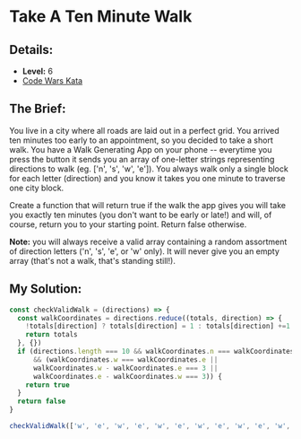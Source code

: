 # Take A Ten Minute Walk

## Details:
* <b>Level:</b> 6
* [Code Wars Kata](https://www.codewars.com/kata/54da539698b8a2ad76000228/javascript)

## The Brief:
You live in a city where all roads are laid out in a perfect grid. You arrived ten minutes too early to an appointment, so you decided to take a short walk. You have a Walk Generating App on your phone -- everytime you press the button it sends you an array of one-letter strings representing directions to walk (eg. ['n', 's', 'w', 'e']). You always walk only a single block for each letter (direction) and you know it takes you one minute to traverse one city block.

Create a function that will return true if the walk the app gives you will take you exactly ten minutes (you don't want to be early or late!) and will, of course, return you to your starting point. Return false otherwise.

<b>Note:</b> you will always receive a valid array containing a random assortment of direction letters ('n', 's', 'e', or 'w' only). It will never give you an empty array (that's not a walk, that's standing still!).

## My Solution:
```javascript
const checkValidWalk = (directions) => {
  const walkCoordinates = directions.reduce((totals, direction) => {
    !totals[direction] ? totals[direction] = 1 : totals[direction] +=1
    return totals
  }, {})
  if (directions.length === 10 && walkCoordinates.n === walkCoordinates.s 
      && (walkCoordinates.w === walkCoordinates.e || 
      walkCoordinates.w - walkCoordinates.e === 3 || 
      walkCoordinates.e - walkCoordinates.w === 3)) {
    return true
  }
  return false
}

checkValidWalk(['w', 'e', 'w', 'e', 'w', 'e', 'w', 'e', 'w', 'e', 'w', 'e'])
```




